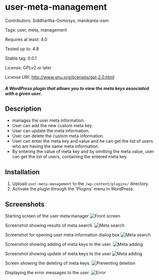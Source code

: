 # user-meta-management

Contributors: Siddhartha-Osmosys, manikanta-osm

Tags: user, meta, management

Requires at least: 4.0

Tested up to: 4.8

Stable tag: 0.0.1

License: GPLv2 or later

License URI: http://www.gnu.org/licenses/gpl-2.0.html


##### A WordPress plugin that allows you to view the meta keys associated with a given user.

## Description 

* manages the user meta information.
* User can add the new custom meta key.
* User can update the meta information.
* User can delete the custom meta information.
* User can enter the meta key and value and he can get the list of users who are having the same meta information.
* By entering the value of meta key and by omitting the meta value, user can get the list of users, containing the entered meta key.


## Installation 

1. Upload `user-meta-management` to the `/wp-content/plugins/` directory.
2. Activate the plugin through the 'Plugins' menu in WordPress.


## Screenshots 

Starting screen of the user meta manager 
![Front screen](https://raw.githubusercontent.com/OsmosysSoftware/user-meta-manager/gh-pages/img/frontscreen.png)

Screenshot showing results of meta search.
![Meta search](https://raw.githubusercontent.com/OsmosysSoftware/user-meta-manager/gh-pages/img/metasearch.png)

Screenshot for opening user meta information dialog box
![Meta search](https://raw.githubusercontent.com/OsmosysSoftware/user-meta-manager/gh-pages/img/open-dialog.png)

Screenshot showing adding of meta keys to the user.
![Meta adding](https://raw.githubusercontent.com/OsmosysSoftware/user-meta-manager/gh-pages/img/addusermeta.png)

Screenshot showing update of meta keys to the user
![Meta adding](https://raw.githubusercontent.com/OsmosysSoftware/user-meta-manager/gh-pages/img/updateusermeta.png)

Screen showing the deleting of meta keys.
![Preventing deletion](https://raw.githubusercontent.com/OsmosysSoftware/user-meta-manager/gh-pages/img/preventdelete.png)

Displaying the error messages to the user.
![Error ](https://raw.githubusercontent.com/OsmosysSoftware/user-meta-manager/gh-pages/img/error-handling.png)




